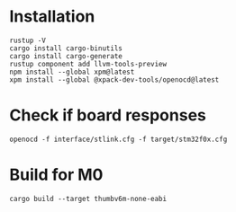 
#  Installation 
    rustup -V
    cargo install cargo-binutils
    cargo install cargo-generate
    rustup component add llvm-tools-preview
    npm install --global xpm@latest
    xpm install --global @xpack-dev-tools/openocd@latest



# Check if board responses
    openocd -f interface/stlink.cfg -f target/stm32f0x.cfg


# Build for M0
    cargo build --target thumbv6m-none-eabi